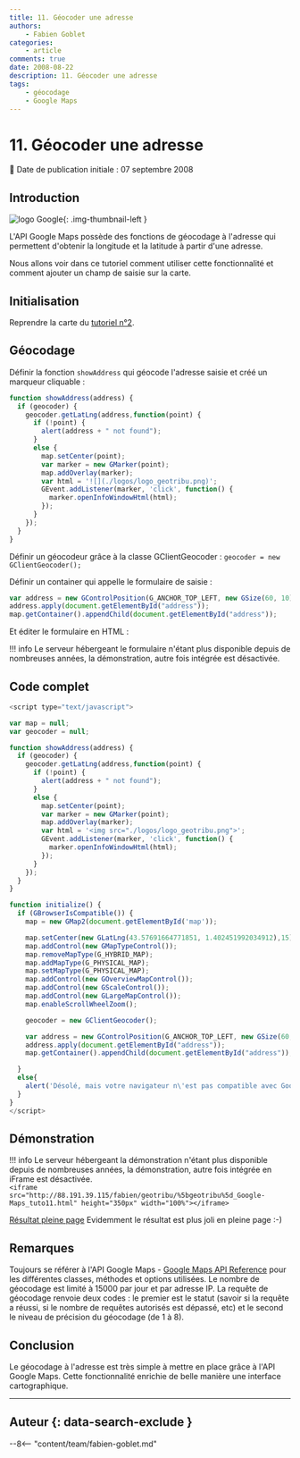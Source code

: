 ```yaml
---
title: 11. Géocoder une adresse
authors:
    - Fabien Goblet
categories:
    - article
comments: true
date: 2008-08-22
description: 11. Géocoder une adresse
tags:
    - géocodage
    - Google Maps
---
```


# 11. Géocoder une adresse

:calendar: Date de publication initiale : 07 septembre 2008

## Introduction

![logo Google](https://cdn.geotribu.fr/img/logos-icones/entreprises_association/google/google.webp "logo Google"){: .img-thumbnail-left }

L'API Google Maps possède des fonctions de géocodage à l'adresse qui permettent d'obtenir la longitude et la latitude à partir d'une adresse.  

Nous allons voir dans ce tutoriel comment utiliser cette fonctionnalité et comment ajouter un champ de saisie sur la carte.  

## Initialisation

Reprendre la carte du [tutoriel n°2](2008-08-22_2-enrichir-la-carte-avec-des-boutons-et-des-controles.md).  

## Géocodage

Définir la fonction `showAddress` qui géocode l'adresse saisie et créé un marqueur cliquable :  

```javascript
function showAddress(address) {  
  if (geocoder) {  
    geocoder.getLatLng(address,function(point) {  
      if (!point) {  
        alert(address + " not found");  
      }  
      else {  
        map.setCenter(point);  
        var marker = new GMarker(point);  
        map.addOverlay(marker);  
        var html = '![](./logos/logo_geotribu.png)';  
        GEvent.addListener(marker, 'click', function() {  
          marker.openInfoWindowHtml(html);  
        });  
      }  
    });  
  }  
}
```

Définir un géocodeur grâce à la classe GClientGeocoder : `geocoder = new GClientGeocoder();`  

Définir un container qui appelle le formulaire de saisie :  

```javascript
var address = new GControlPosition(G_ANCHOR_TOP_LEFT, new GSize(60, 10));  
address.apply(document.getElementById("address"));  
map.getContainer().appendChild(document.getElementById("address"));
```  

Et éditer le formulaire en HTML :  

!!! info
    Le serveur hébergeant le formulaire n'étant plus disponible depuis de nombreuses années, la démonstration, autre fois intégrée est désactivée.

## Code complet

```javascript
<script type="text/javascript">

var map = null;
var geocoder = null;

function showAddress(address) {
  if (geocoder) {
    geocoder.getLatLng(address,function(point) {
      if (!point) {
        alert(address + " not found");
      }
      else {
        map.setCenter(point);
        var marker = new GMarker(point);
        map.addOverlay(marker);
        var html = '<img src="./logos/logo_geotribu.png">';
        GEvent.addListener(marker, 'click', function() {
          marker.openInfoWindowHtml(html);
        });
      }
    });
  }
}

function initialize() {
  if (GBrowserIsCompatible()) {
    map = new GMap2(document.getElementById('map'));

    map.setCenter(new GLatLng(43.57691664771851, 1.402451992034912),15);
    map.addControl(new GMapTypeControl());
    map.removeMapType(G_HYBRID_MAP);
    map.addMapType(G_PHYSICAL_MAP);
    map.setMapType(G_PHYSICAL_MAP);
    map.addControl(new GOverviewMapControl());
    map.addControl(new GScaleControl());
    map.addControl(new GLargeMapControl());
    map.enableScrollWheelZoom();

    geocoder = new GClientGeocoder();

    var address = new GControlPosition(G_ANCHOR_TOP_LEFT, new GSize(60, 10));
    address.apply(document.getElementById("address"));
    map.getContainer().appendChild(document.getElementById("address"));

  }
  else{
    alert('Désolé, mais votre navigateur n\'est pas compatible avec Google Maps');
  }
}
</script>
```

## Démonstration

!!! info
    Le serveur hébergeant la démonstration n'étant plus disponible depuis de nombreuses années, la démonstration, autre fois intégrée en iFrame est désactivée.  
    `<iframe src="http://88.191.39.115/fabien/geotribu/%5bgeotribu%5d_Google-Maps_tuto11.html" height="350px" width="100%"></iframe>`

[Résultat pleine page](http://88.191.39.115/fabien/geotribu/%5bgeotribu%5d_Google-Maps_tuto11.html)
Evidemment le résultat est plus joli en pleine page :-)

## Remarques

Toujours se référer à l'API Google Maps - [Google Maps API Reference](http://code.google.com/apis/maps/documentation/reference.html) pour les différentes classes, méthodes et options utilisées.
Le nombre de géocodage est limité à 15000 par jour et par adresse IP.
La requête de géocodage renvoie deux codes : le premier est le statut (savoir si la requête a réussi, si le nombre de requêtes autorisés est dépassé, etc) et le second le niveau de précision du géocodage (de 1 à 8).

## Conclusion

Le géocodage à l'adresse est très simple à mettre en place grâce à l'API Google Maps. Cette fonctionnalité enrichie de belle manière une interface cartographique.

----

## Auteur {: data-search-exclude }

--8<-- "content/team/fabien-goblet.md"
